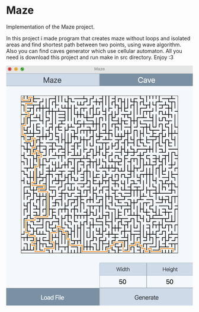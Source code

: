 # Maze

Implementation of the Maze project.

In this project i made program that creates maze without loops and isolated areas and find shortest path between two points, using wave algorithm.
Also you can find caves generator which use cellular automaton.
All you need is download this project and run make in src directory. Enjoy :3

![Maze](/materials/%D0%A1%D0%BD%D0%B8%D0%BC%D0%BE%D0%BA%20%D1%8D%D0%BA%D1%80%D0%B0%D0%BD%D0%B0%202022-11-21%20%D0%B2%201.03.25%20PM.png)

